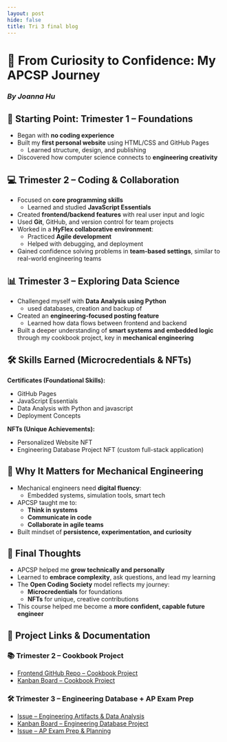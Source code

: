 ```yaml
---
layout: post
hide: false
title: Tri 3 final blog
---
```



# 🚀 From Curiosity to Confidence: My APCSP Journey  
### *By Joanna Hu*

## 🌱 Starting Point: Trimester 1 – Foundations  
- Began with **no coding experience**
- Built my **first personal website** using HTML/CSS and GitHub Pages  
  - Learned structure, design, and publishing
- Discovered how computer science connects to **engineering creativity**

## 💻 Trimester 2 – Coding & Collaboration  
- Focused on **core programming skills**  
  - Learned and studied **JavaScript Essentials** 
- Created **frontend/backend features** with real user input and logic
- Used **Git**, GitHub, and version control for team projects
- Worked in a **HyFlex collaborative environment**:
  - Practiced **Agile development**
  - Helped with debugging, and deployment  
- Gained confidence solving problems in **team-based settings**, similar to real-world engineering teams

## 📊 Trimester 3 – Exploring Data Science  
- Challenged myself with **Data Analysis using Python**
    - used databases, creation and backup of
- Created an **engineering-focused posting feature**
  - Learned how data flows between frontend and backend
- Built a deeper understanding of **smart systems and embedded logic** through my cookbook project, key in **mechanical engineering**

## 🛠️ Skills Earned (Microcredentials & NFTs)
**Certificates (Foundational Skills):**
- GitHub Pages
- JavaScript Essentials
- Data Analysis with Python and javascript
- Deployment Concepts

**NFTs (Unique Achievements):**
- Personalized Website NFT
- Engineering Database Project NFT (custom full-stack application)

## 🔗 Why It Matters for Mechanical Engineering  
- Mechanical engineers need **digital fluency**:
  - Embedded systems, simulation tools, smart tech
- APCSP taught me to:
  - **Think in systems**
  - **Communicate in code**
  - **Collaborate in agile teams**
- Built mindset of **persistence, experimentation, and curiosity**

## 📌 Final Thoughts  
- APCSP helped me **grow technically and personally**
- Learned to **embrace complexity**, ask questions, and lead my learning
- The **Open Coding Society** model reflects my journey:
  - **Microcredentials** for foundations
  - **NFTs** for unique, creative contributions
- This course helped me become a **more confident, capable future engineer**



## 🔗 Project Links & Documentation

### 📚 Trimester 2 – Cookbook Project
- [Frontend GitHub Repo – Cookbook Project](https://github.com/lalita1809/flocker_frontend_period4)
- [Kanban Board – Cookbook Project](https://github.com/users/lalita1809/projects/1)

### 🛠️ Trimester 3 – Engineering Database + AP Exam Prep
- [Issue – Engineering Artifacts & Data Analysis](https://github.com/Joannahu123/Jo/issues/11)
- [Kanban Board – Engineering Database Project](https://github.com/users/lalita1809/projects/3)
- [Issue – AP Exam Prep & Planning](https://github.com/Joannahu123/Jo/issues/6)
